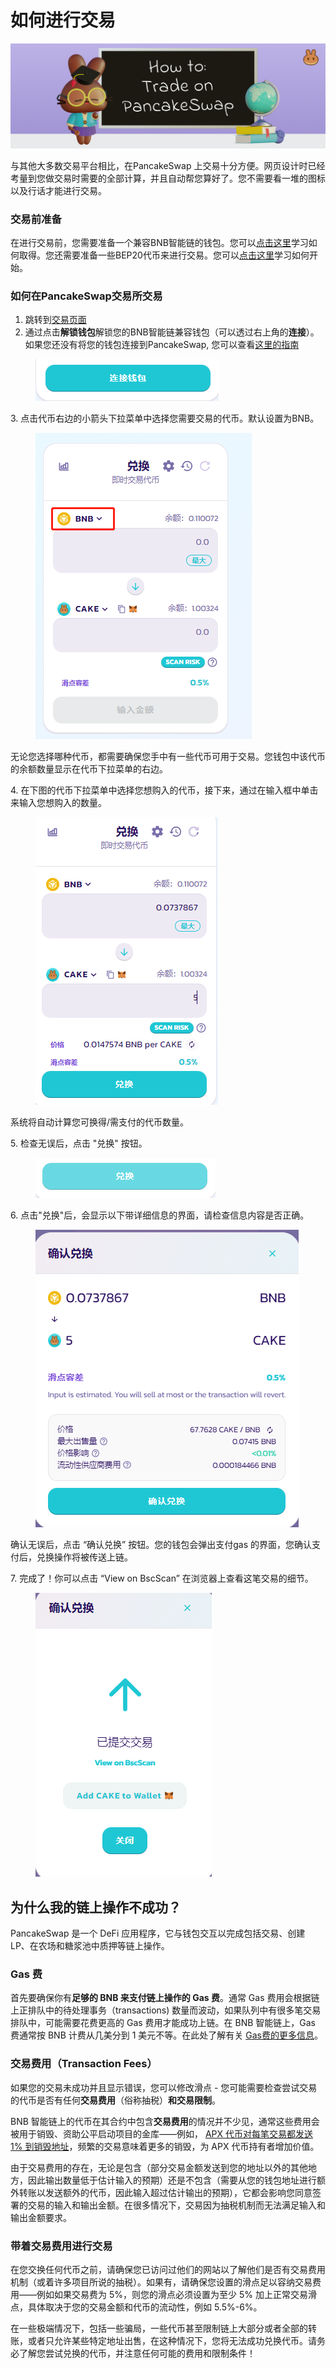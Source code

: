 # 如何进行交易

![](../../.gitbook/assets/how-to-trade-on-pancakeswap-header.png)

与其他大多数交易平台相比，在PancakeSwap 上交易十分方便。网页设计时已经考量到您做交易时需要的全部计算，并且自动帮您算好了。您不需要看一堆的图标以及行话才能进行交易。

### 交易前准备

在进行交易前，您需要准备一个兼容BNB智能链的钱包。您可以[点击这里](../../get-started/wallet-guide.md)学习如何取得。您还需要准备一些BEP20代币来进行交易。您可以[点击这里](../../get-started/bep20-guide.md)学习如何开始。

### 如何在PancakeSwap交易所交易

1. 跳转到[交易页面](https://pancakeswap.finance/swap#/swap)
2. 通过点击**解锁钱包**解锁您的BNB智能链兼容钱包（可以透过右上角的**连接**）。如果您还没有将您的钱包连接到PancakeSwap, 您可以查看[这里的指南](../../get-started/connection-guide.md)

<figure><img src="../../.gitbook/assets/链接钱包.png" alt=""><figcaption></figcaption></figure>

&#x20;3\. 点击代币右边的小箭头下拉菜单中选择您需要交易的代币。默认设置为BNB。

<figure><img src="../../.gitbook/assets/交易1.png" alt=""><figcaption></figcaption></figure>

无论您选择哪种代币，都需要确保您手中有一些代币可用于交易。您钱包中该代币的余额数量显示在代币下拉菜单的右边。

4\. 在下图的代币下拉菜单中选择您想购入的代币，接下来，通过在输入框中单击来输入您想购入的数量。

<figure><img src="../../.gitbook/assets/交易2.png" alt=""><figcaption></figcaption></figure>

系统将自动计算您可换得/需支付的代币数量。

5\. 检查无误后，点击 "兑换" 按钮。

<figure><img src="../../.gitbook/assets/交易3.png" alt=""><figcaption></figcaption></figure>

6\. 点击"兑换"后，会显示以下带详细信息的界面，请检查信息内容是否正确。

<figure><img src="../../.gitbook/assets/交易4.png" alt=""><figcaption></figcaption></figure>

确认无误后，点击 “确认兑换” 按钮。您的钱包会弹出支付gas 的界面，您确认支付后，兑换操作将被传送上链。

7\. 完成了！你可以点击 “View on BscScan” 在浏览器上查看这笔交易的细节。

<figure><img src="../../.gitbook/assets/交易5.png" alt=""><figcaption></figcaption></figure>

## 为什么我的链上操作不成功？

PancakeSwap 是一个 DeFi 应用程序，它与钱包交互以完成包括交易、创建 LP、在农场和糖浆池中质押等链上操作。&#x20;

### Gas 费&#x20;

首先要确保你有**足够的 BNB 来支付链上操作的 Gas 费**。通常 Gas 费用会根据链上正排队中的待处理事务（transactions) 数量而波动，如果队列中有很多笔交易排队中，可能需要花费更高的 Gas 费用才能成功上链。在 BNB 智能链上，Gas 费通常按 BNB 计费从几美分到 1 美元不等。在此处了解有关 [Gas费的更多信息](https://academy.binance.com/en/glossary/gas)。

### 交易费用（Transaction Fees）&#x20;

如果您的交易未成功并且显示错误，您可以修改滑点 - 您可能需要检查尝试交易的代币是否有任何**交易费用**（俗称抽税）**和交易限制**。&#x20;

BNB 智能链上的代币在其合约中包含**交易费用**的情况并不少见，通常这些费用会被用于销毁、资助公平启动项目的金库——例如， [APX 代币对每笔交易都发送 1% 到销毁地址](https://apollox-finance.gitbook.io/apollox-finance/welcome/apx-token-and-contract/tax)，频繁的交易意味着更多的销毁，为 APX 代币持有者增加价值。

由于交易费用的存在，无论是包含（部分交易金额发送到您的地址以外的其他地方，因此输出数量低于估计输入的预期）还是不包含（需要从您的钱包地址进行额外转账以发送额外的代币，因此输入超过估计输出的预期），它都会影响您同意签署的交易的输入和输出金额。在很多情况下，交易因为抽税机制而无法满足输入和输出金额要求。&#x20;

### 带着交易费用进行交易

在您交换任何代币之前，请确保您已访问过他们的网站以了解他们是否有交易费用机制（或着许多项目所说的抽税）。如果有，请确保您设置的滑点足以容纳交易费用——例如如果交易费为 5%，则您的滑点必须设置为至少 5% 加上正常交易滑点，具体取决于您的交易金额和代币的流动性，例如 5.5%-6%。&#x20;

在一些极端情况下，包括一些骗局，一些代币甚至限制链上大部分或者全部的转账，或者只允许某些特定地址出售，在这种情况下，您将无法成功兑换代币。请务必了解您尝试兑换的代币，并注意任何可能的费用和限制条件！
